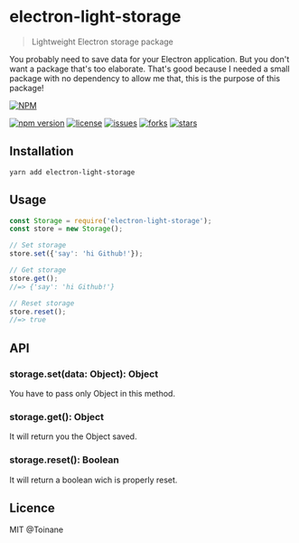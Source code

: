 # electron-light-storage
> Lightweight Electron storage package

You probably need to save data for your Electron application. But you don't want a package that's too elaborate. That's good because I needed a small package with no dependency to allow me that, this is the purpose of this package!

[![NPM](https://nodei.co/npm/electron-light-storage.png?downloads=true&downloadRank=true)](https://nodei.co/npm/electron-light-storage/)

[![npm version](https://badge.fury.io/js/electron-light-storage.svg)](https://badge.fury.io/js/electron-light-storage)
[![license](https://img.shields.io/badge/license-MIT-blue.svg)](https://github.com/Toinane/electron-light-storage)
[![issues](https://img.shields.io/github/issues/Toinane/electron-light-storage.svg)](https://github.com/Toinane/electron-light-storage)
[![forks](https://img.shields.io/github/forks/Toinane/electron-light-storage.svg)](https://github.com/Toinane/electron-light-storage)
[![stars](https://img.shields.io/github/stars/Toinane/electron-light-storage.svg)](https://github.com/Toinane/electron-light-storage)

## Installation

`yarn add electron-light-storage`

## Usage

```javascript
const Storage = require('electron-light-storage');
const store = new Storage();

// Set storage
store.set({'say': 'hi Github!'});

// Get storage
store.get();
//=> {'say': 'hi Github!'}

// Reset storage
store.reset();
//=> true
```

## API

### storage.set(data: Object): Object
You have to pass only Object in this method.

### storage.get(): Object
It will return you the Object saved.

### storage.reset(): Boolean
It will return a boolean wich is properly reset.

## Licence
MIT @Toinane
